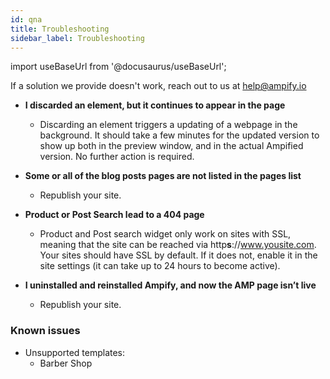 ```yaml
---
id: qna
title: Troubleshooting
sidebar_label: Troubleshooting
---
```

import useBaseUrl from '@docusaurus/useBaseUrl'; 

If a solution we provide doesn't work, reach out to us at help@ampify.io

* **I discarded an element, but it continues to appear in the page**
    * Discarding an element triggers a updating of a webpage in the background. It should take a few minutes for the updated version to show up both in the preview window, and in the actual Ampified version. No further action is required. 

* **Some or all of the blog posts pages are not listed in the pages list**
    * Republish your site.

* **Product or Post Search lead to a 404 page**
    * Product and Post search widget only work on sites with SSL, meaning that the site can be reached via http**s**://www.yousite.com. Your sites should have SSL by default. If it does not, enable it in the site settings (it can take up to 24 hours to become active).

* **I uninstalled and reinstalled Ampify, and now the AMP page isn’t live**
    * Republish your site.

### Known issues
* Unsupported templates:
    * Barber Shop






